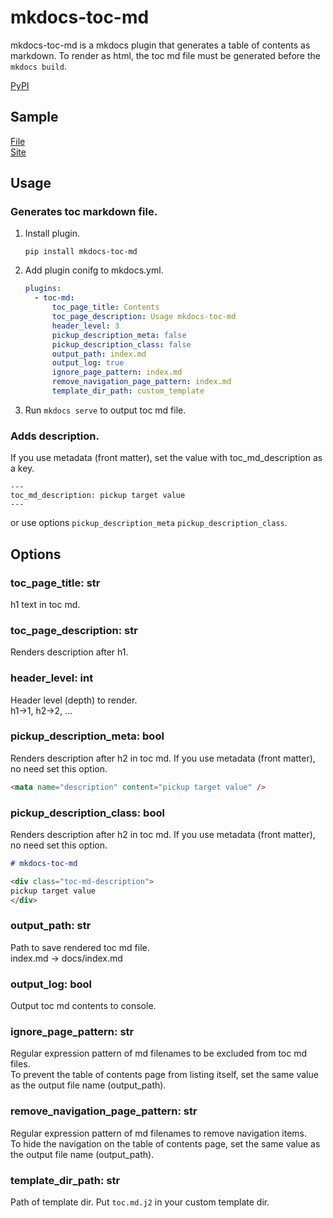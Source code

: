 
# mkdocs-toc-md

mkdocs-toc-md is a mkdocs plugin that generates a table of contents as markdown. To render as html, the toc md file must be generated before the `mkdocs build`.

[PyPI](https://pypi.org/project/mkdocs-toc-md/)

## Sample

[File](https://github.com/try0/mkdocs-toc-md/blob/main/sample/docs/index.md?plain=1)  
[Site](https://try0.github.io/mkdocs-toc-md/sample/site/)




## Usage

### Generates toc markdown file.

1. Install plugin. 
    ```
    pip install mkdocs-toc-md
    ```
1. Add plugin conifg to mkdocs.yml.

    ```yml
    plugins:
      - toc-md:
          toc_page_title: Contents
          toc_page_description: Usage mkdocs-toc-md
          header_level: 3
          pickup_description_meta: false
          pickup_description_class: false
          output_path: index.md
          output_log: true
          ignore_page_pattern: index.md
          remove_navigation_page_pattern: index.md
          template_dir_path: custom_template
    ```

1. Run `mkdocs serve` to output toc md file.


### Adds description.
If you use metadata (front matter), set the value with toc_md_description as a key.
```
---
toc_md_description: pickup target value
---
```

or use options `pickup_description_meta` `pickup_description_class`.



## Options

### toc_page_title: str  
h1 text in toc md.

### toc_page_description: str
Renders description after h1.

### header_level: int  
Header level (depth) to render.  
h1→1, h2→2, ...

### pickup_description_meta: bool  
Renders description after h2 in toc md. If you use metadata (front matter), no need set this option.
```html
<mata name="description" content="pickup target value" />
```

### pickup_description_class: bool  
Renders description after h2 in toc md. If you use metadata (front matter), no need set this option.

```md
# mkdocs-toc-md

<div class="toc-md-description">
pickup target value
</div>
```

### output_path: str  
Path to save rendered toc md file.  
index.md → docs/index.md

### output_log: bool  
Output toc md contents to console.

### ignore_page_pattern: str  
Regular expression pattern of md filenames to be excluded from toc md files.  
To prevent the table of contents page from listing itself, set the same value as the output file name (output_path).

### remove_navigation_page_pattern: str  
Regular expression pattern of md filenames to remove navigation items.  
To hide the navigation on the table of contents page, set the same value as the output file name (output_path).

### template_dir_path: str
Path of template dir.
Put `toc.md.j2` in your custom template dir.



